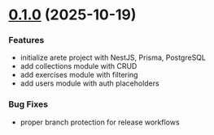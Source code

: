 # [0.1.0](https://github.com/foxcaulfield/arete/releases/tag/v0.1.0) (2025-10-19)

### Features

* initialize arete project with NestJS, Prisma, PostgreSQL
* add collections module with CRUD
* add exercises module with filtering
* add users module with auth placeholders

### Bug Fixes

* proper branch protection for release workflows